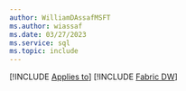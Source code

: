 ```yaml
---
author: WilliamDAssafMSFT
ms.author: wiassaf
ms.date: 03/27/2023
ms.service: sql
ms.topic: include
---
```

[!INCLUDE [Applies to](../../includes/applies-md.md)] [!INCLUDE [Fabric DW](_fabric-dw.md)]